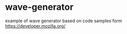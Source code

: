 # wave-generator

example of wave generator based on code samples form https://developer.mozilla.org/

